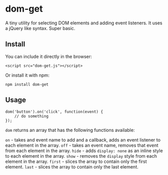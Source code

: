 # dom-get

A tiny utility for selecting DOM elements and adding event listeners. It uses a jQuery like syntax. Super basic.

## Install

You can include it directly in the browser:

```
<script src="dom-get.js"></script>
```

Or install it with npm:

```
npm install dom-get
```

## Usage

```
dom('button').on('click', function(event) {
    // do something
});
```

`dom` returns an array that has the following functions available:

`on` - takes and event name to add and a callback, adds an event listener to each element in the array.
`off` - takes an event name, removes that event from each element in the array.
`hide` - adds `display: none` as an inline style to each element in the array.
`show` - removes the `display` style from each element in the array.
`first` - slices the array to contain only the first element.
`last` - slices the array to contain only the last element.